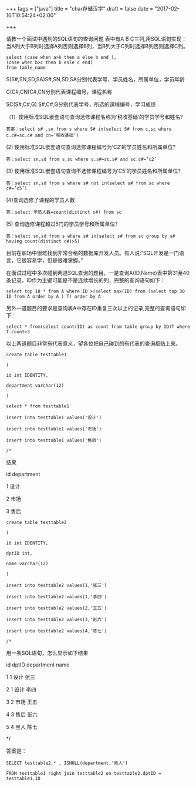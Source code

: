 +++
tags = ["java"]
title = "char存储汉字"
draft = false
date = "2017-02-16T10:54:24+02:00"

+++



请教一个面试中遇到的SQL语句的查询问题
表中有A B C三列,用SQL语句实现：当A列大于B列时选择A列否则选择B列，当B列大于C列时选择B列否则选择C列。

	
	select (case when a>b then a else b end ),
	(case when b>c then b esle c end)
	from table_name


S(S#,SN,SD,SA)S#,SN,SD,SA分别代表学号，学员姓名，所属单位，学员年龄

C(C#,CN)C#,CN分别代表课程编号，课程名称

SC(S#,C#,G) S#,C#,G分别代表学号，所选的课程编号，学习成绩

（1）使用标准SQL嵌套语句查询选修课程名称为’税收基础’的学员学号和姓名?
	
	答案：select s# ,sn from s where S# in(select S# from c,sc where c.c#=sc.c# and cn=’税收基础’)

(2) 使用标准SQL嵌套语句查询选修课程编号为’C2’的学员姓名和所属单位?

	答：select sn,sd from s,sc where s.s#=sc.s# and sc.c#=’c2’

(3) 使用标准SQL嵌套语句查询不选修课程编号为’C5’的学员姓名和所属单位?
	
	答：select sn,sd from s where s# not in(select s# from sc where c#=’c5’)

(4)查询选修了课程的学员人数
	
	答：select 学员人数=count(distinct s#) from sc

(5) 查询选修课程超过5门的学员学号和所属单位?
	
	答：select sn,sd from s where s# in(select s# from sc group by s# having count(distinct c#)>5)

目前在职场中很难找到非常合格的数据库开发人员。有人说:“SQL开发是一门语言，它很容易学，但是很难掌握。”

在面试过程中多次碰到两道SQL查询的题目，一是查询A(ID,Name)表中第31至40条记录，ID作为主键可能是不是连续增长的列，完整的查询语句如下：
	
	select top 10 * from A where ID >(select max(ID) from (select top 30 ID from A order by A ) T) order by A

另外一道题目的要求是查询表A中存在ID重复三次以上的记录,完整的查询语句如下：
	
	select * from(select count(ID) as count from table group by ID)T where T.count>3

以上两道题目非常有代表意义，望各位把自己碰到的有代表的查询都贴上来。

	create table testtable1
	
	(
	
	id int IDENTITY,
	
	department varchar(12)
	
	)
	
	select * from testtable1
	
	insert into testtable1 values('设计')
	
	insert into testtable1 values('市场')
	
	insert into testtable1 values('售后')
	
	/*

结果

id department

1   设计

2   市场

3   售后

	

	create table testtable2
	
	(
	
	id int IDENTITY,
	
	dptID int,
	
	name varchar(12)
	
	)
	
	insert into testtable2 values(1,'张三')
	
	insert into testtable2 values(1,'李四')
	
	insert into testtable2 values(2,'王五')
	
	insert into testtable2 values(3,'彭六')
	
	insert into testtable2 values(4,'陈七')
	
	/*

用一条SQL语句，怎么显示如下结果

id dptID department name

1   1      设计        张三

2   1      设计        李四

3   2      市场        王五

4   3      售后        彭六

5   4      黑人        陈七

*/

答案是：

	SELECT testtable2.* , ISNULL(department,'黑人')
	
	FROM testtable1 right join testtable2 on testtable2.dptID = testtable1.ID